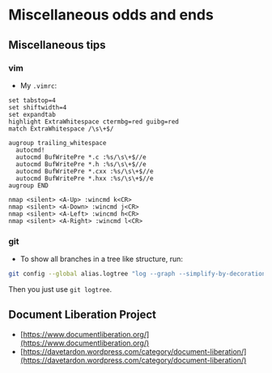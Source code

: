 # Miscellaneous odds and ends

## Miscellaneous tips

### vim

* My `.vimrc`:

```text
set tabstop=4
set shiftwidth=4
set expandtab
highlight ExtraWhitespace ctermbg=red guibg=red
match ExtraWhitespace /\s\+$/

augroup trailing_whitespace
  autocmd!
  autocmd BufWritePre *.c :%s/\s\+$//e
  autocmd BufWritePre *.h :%s/\s\+$//e
  autocmd BufWritePre *.cxx :%s/\s\+$//e
  autocmd BufWritePre *.hxx :%s/\s\+$//e
augroup END

nmap <silent> <A-Up> :wincmd k<CR>
nmap <silent> <A-Down> :wincmd j<CR>
nmap <silent> <A-Left> :wincmd h<CR>
nmap <silent> <A-Right> :wincmd l<CR>
```

### git

* To show all branches in a tree like structure, run:
```bash
git config --global alias.logtree "log --graph --simplify-by-decoration --all --branches --oneline --pretty=format:'%Cred%h%Creset -%C(yellow)%d%Creset %s %Cgreen(%cr) %C(bold blue)<%an>%Creset' --abbrev-commit"
```
Then you just use `git logtree`.

## Document Liberation Project

* [https://www.documentliberation.org/](https://www.documentliberation.org/)
* [https://davetardon.wordpress.com/category/document-liberation/](https://davetardon.wordpress.com/category/document-liberation/)

